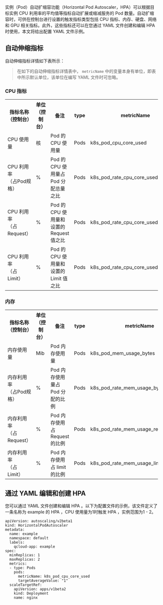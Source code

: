 实例（Pod）自动扩缩容功能（Horizontal Pod Autoscaler，HPA）可以根据目标实例 CPU 利用率的平均值等指标自动扩展或缩减服务的 Pod 数量。自动扩缩容时，可供在控制台进行设置的触发指标类型包括 CPU 指标、内存、硬盘、网络和 GPU 相关指标。此外，这些指标还可以在您通过 YAML 文件创建和编辑 HPA 时使用，本文将给出配置 YAML 文件示例。

## 自动伸缩指标
自动伸缩指标详情如下表所示：
>在如下的自动伸缩指标详情表中， `metricName` 中的变量本身有单位，即表中所示默认单位，该单位在编写 YAML 文件时可忽略。

### CPU 指标

<table>
<tr>
	<th width="17.8%">指标名称（控制台）</th><th width="14.1%">单位（控制台）</th><th width="17.1%">备注</th>
	<th width="6.6%">type</th><th width="33%">metricName</th><th width="11.4%">默认单位</th>
	</tr>
	<tr>
	<td>CPU 使用量</td>
	<td>核</td>
	<td>Pod 的 CPU 使用量</td>
	<td>Pods</td>
	<td>k8s_pod_cpu_core_used</td>
	<td> 核 </td>
	</tr>
	<tr>
	<td>CPU 利用率<br>（占Pod规格）</td>
	<td>%</td>
	<td>Pod 的 CPU 使用量占 Pod 分配总量之比</td>
	<td>Pods</td>
	<td>k8s_pod_rate_cpu_core_used_resource</td>
	<td>% </td>
	</tr>
	<tr>
	<td>CPU 利用率<br>（占 Request）</td>
	<td>% </td>
	<td>Pod 的 CPU 使用量和设置的 Request 值之比 </td>
	<td>Pods</td>
	<td>k8s_pod_rate_cpu_core_used_request</td>
	<td>%</td>
	</tr>
	<tr>
	<td>CPU 利用率<br>（占 Limit）</td>
	<td>%</td>
	<td>Pod 的 CPU 使用量和设置的 Limit 值之比</td>
	<td>Pods</td>
	<td>k8s_pod_rate_cpu_core_used_limit</td>
	<td>%</td>
	</tr>
</table>

### 内存

<table>
<tr>
	<th width="17.8%">指标名称（控制台）</th><th width="14.1%">单位（控制台）</th><th width="17.1%">备注</th>
	<th width="6.6%">type</th><th width="33%">metricName</th><th width="11.4%">默认单位</th>
	</tr>
	<tr>
	<td>内存使用量</td>
	<td>Mib</td>
	<td>Pod 内存使用量</td>
	<td>Pods</td>
	<td>k8s_pod_mem_usage_bytes</td>
	<td>B</td>
	</tr>
	<tr>
	<td> 内存利用率<br>（占Pod规格）</td>
	<td>%</td>
	<td>Pod 内存使用量占 Pod 分配的比例</td>
	<td>Pods</td>
	<td>k8s_pod_rate_mem_usage_bytes_resource</td>
	<td>%</td>
	</tr>
	<tr>
	<td>内存利用率<br>（占 Request）</td>
	<td>%</td>
	<td>Pod 内存使用占 Request 的比例 </td>
	<td>Pods</td>
	<td>k8s_pod_rate_mem_usage_request</td>
	<td>%</td>
	</tr>
	<tr>
	<td>内存利用率<br>（占 Limit）</td>
	<td>%</td>
	<td>Pod 内存使用占 limit 的比例</td>
	<td>Pods</td>
	<td>k8s_pod_rate_mem_usage_limit</td>
	<td>%</td>
	</tr>
</table>







## 通过 YAML 编辑和创建 HPA 
您可以通过 YAML 文件创建和编辑 HPA 。以下为配置文件的示例，该文件定义了一条名称为 example 的 HPA ，CPU 使用量为1时触发 HPA  ，实例范围为1 - 2。
```
apiVersion: autoscaling/v2beta1
kind: HorizontalPodAutoscaler
metadata:
  name: example
  namespace: default
  labels:
    qcloud-app: example
spec:
  minReplicas: 1
  maxReplicas: 2
  metrics:
  - type: Pods
    pods:
      metricName: k8s_pod_cpu_core_used
      targetAverageValue: "1"
  scaleTargetRef:
    apiVersion: apps/v1beta2
    kind: Deployment
    name: nginx
```
